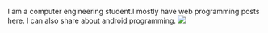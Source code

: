 I am a computer engineering student.I mostly have web programming posts here. I can also share about android programming.
![](https://komarev.com/ghpvc/?username=fuatyavrum97)
